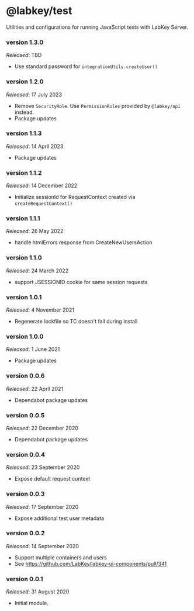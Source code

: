 # @labkey/test
Utilities and configurations for running JavaScript tests with LabKey Server.

### version 1.3.0
*Released*: TBD
* Use standard password for `integrationUtils.createUser()`

### version 1.2.0
*Released*: 17 July 2023
* Remove `SecurityRole`. Use `PermissionRoles` provided by `@labkey/api` instead.
* Package updates

### version 1.1.3
*Released*: 14 April 2023
* Package updates

### version 1.1.2
*Released*: 14 December 2022
* Initialize sessionId for RequestContext created via `createRequestContext()`

### version 1.1.1
*Released*: 26 May 2022
* handle htmlErrors response from CreateNewUsersAction

### version 1.1.0
*Released*: 24 March 2022
* support JSESSIONID cookie for same session requests

### version 1.0.1
*Released*: 4 November 2021
* Regenerate lockfile so TC doesn't fail during install

### version 1.0.0
*Released*: 1 June 2021
* Package updates

### version 0.0.6
*Released*: 22 April 2021
* Dependabot package updates

### version 0.0.5
*Released*: 22 December 2020
* Dependabot package updates

### version 0.0.4
*Released*: 23 September 2020
* Expose default request context

### version 0.0.3
*Released*: 17 September 2020
* Expose additional test user metadata

### version 0.0.2
*Released*: 14 September 2020
* Support multiple containers and users
* See https://github.com/LabKey/labkey-ui-components/pull/341

### version 0.0.1
*Released*: 31 August 2020
* Initial module.

